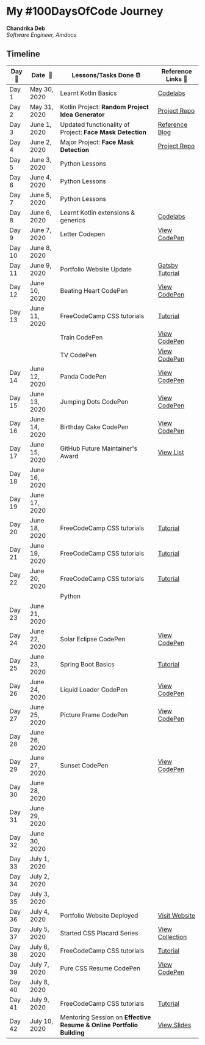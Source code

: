 # My #100DaysOfCode Journey

**Chandrika Deb**  
*Software Engineer, Amdocs* 

## Timeline

|**Day:pushpin:**|**Date &nbsp;:calendar:**|**Lessons/Tasks Done :alarm_clock:**| **Reference Links :link:**|
|------|-------------|---------------------------|--------------------------------|
|Day 1|May 30, 2020| Learnt Kotlin Basics | [Codelabs](https://developer.android.com/courses/kotlin-bootcamp/overview)|
|Day 2|May 31, 2020| Kotlin Project: **Random Project Idea Generator** | [Project Repo](https://github.com/chandrikadeb7/Random-ProjectIdeaGenerator)|
|Day 3|June 1, 2020| Updated functionality of Project: **Face Mask Detection** | [Reference Blog](https://www.pyimagesearch.com/2020/05/04/covid-19-face-mask-detector-with-opencv-keras-tensorflow-and-deep-learning/)|
|Day 4|June 2, 2020| Major Project: **Face Mask Detection** | [Project Repo](https://github.com/chandrikadeb7/Face-Mask-Detection)|
|Day 5|June 3, 2020| Python Lessons | |
|Day 6|June 4, 2020| Python Lessons | |
|Day 7|June 5, 2020| Python Lessons | |
|Day 8|June 6, 2020| Learnt Kotlin extensions & generics | [Codelabs](https://developer.android.com/courses/kotlin-bootcamp/overview)|
|Day 9|June 7, 2020| Letter Codepen | [View CodePen](https://codepen.io/chandrikadeb7/full/NWGgWNv)|
|Day 10|June 8, 2020|  | |
|Day 11|June 9, 2020| Portfolio Website Update | [Gatsby Tutorial](https://www.gatsbyjs.org/tutorial/)|
|Day 12|June 10, 2020| Beating Heart CodePen | [View CodePen](https://codepen.io/chandrikadeb7/full/yLYXBVg)|
|Day 13|June 11, 2020| FreeCodeCamp CSS tutorials | [Tutorial](https://www.freecodecamp.org/learn/)|
|||Train CodePen| [View CodePen](https://codepen.io/chandrikadeb7/full/LYGNNdo)|
|||TV CodePen| [View CodePen](https://codepen.io/chandrikadeb7/full/RwraKxV)|
|Day 14|June 12, 2020| Panda CodePen | [View CodePen](https://codepen.io/chandrikadeb7/full/JjGXZZx)|
|Day 15|June 13, 2020| Jumping Dots CodePen | [View CodePen](https://codepen.io/chandrikadeb7/full/qBbNRvb)|
|Day 16|June 14, 2020| Birthday Cake CodePen | [View CodePen](https://codepen.io/chandrikadeb7/full/MWKePJJ)|
|Day 17|June 15, 2020| GitHub Future Maintainer's Award | [View List](https://drive.google.com/file/d/1Rf9qwGklmIeM8R1yR20SiiAAo5Ntv19M/view?usp=sharing)|
|Day 18|June 16, 2020|  | |
|Day 19|June 17, 2020|  | |
|Day 20|June 18, 2020| FreeCodeCamp CSS tutorials | [Tutorial](https://www.freecodecamp.org/learn/)|
|Day 21|June 19, 2020| FreeCodeCamp CSS tutorials | [Tutorial](https://www.freecodecamp.org/learn/)|
|Day 22|June 20, 2020| FreeCodeCamp CSS tutorials | [Tutorial](https://www.freecodecamp.org/learn/)|
||| Python | |
|Day 23|June 21, 2020|  | |                     
|Day 24|June 22, 2020| Solar Eclipse CodePen | [View CodePen](https://codepen.io/chandrikadeb7/full/rNxyZaJ)|   
|Day 25|June 23, 2020| Spring Boot Basics | [Tutorial](https://www.youtube.com/channel/UCYt1sfh5464XaDBH0oH_o7Q)|
|Day 26|June 24, 2020| Liquid Loader CodePen | [View CodePen](https://codepen.io/chandrikadeb7/full/eYJRZXw)|
|Day 27|June 25, 2020| Picture Frame CodePen | [View CodePen](https://codepen.io/chandrikadeb7/full/qBbjQqq)|
|Day 28|June 26, 2020|  | | 
|Day 29|June 27, 2020| Sunset CodePen | [View CodePen](https://codepen.io/chandrikadeb7/full/QWyMOvJ)|
|Day 30|June 28, 2020|  | | 
|Day 31|June 29, 2020|  | | 
|Day 32|June 30, 2020|  | | 
|Day 33|July 1, 2020|  | | 
|Day 34|July 2, 2020|  | | 
|Day 35|July 3, 2020|  | | 
|Day 36|July 4, 2020| Portfolio Website Deployed | [Visit Website](https://chandrikadeb7.github.io/)|
|Day 37|July 5, 2020| Started CSS Placard Series | [View Collection](https://codepen.io/collection/DxypKO)|
|Day 38|July 6, 2020| FreeCodeCamp CSS tutorials | [Tutorial](https://www.freecodecamp.org/learn/)|
|Day 39|July 7, 2020| Pure CSS Resume CodePen | [View CodePen](https://codepen.io/chandrikadeb7/full/jOWzPNd)|
|Day 40|July 8, 2020|  | | 
|Day 41|July 9, 2020| FreeCodeCamp CSS tutorials | [Tutorial](https://www.freecodecamp.org/learn/)|
|Day 42|July 10, 2020| Mentoring Session on **Effective Resume & Online Portfolio Building** | [View Slides](https://docs.google.com/presentation/d/1lWUtSAJx4Bl46Vrtt28Gn_SlRdGsO7JFZtbNIe3CX74/edit?usp=sharing)|


























